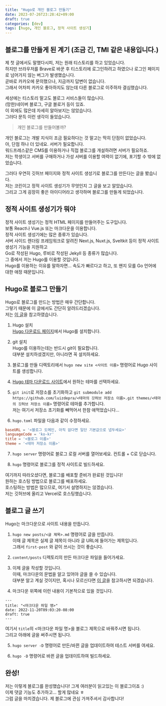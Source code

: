 ```yaml
---
title: "Hugo로 개인 블로그 만들기"
date: 2023-07-26T23:28:42+09:00
draft: true
categories: [dev]
tags: [hugo, 개인 블로그, 정적 사이트 생성기]
---
```


## 블로그를 만들게 된 계기 (조금 긴, TMI 같은 내용입니다.)
제 첫 글에서도 말했다시피, 저는 원래 티스토리를 하고 있었습니다.   
하지만 브라우저를 Brave로 바꾼 후 티스토리에 로그인하려고 하였으나 로그인 페이지로 넘어가지 않는 버그가 발생했습니다.   
곧바로 카카오에 문의했으나, 지금까지 답변이 없습니다.   
그래서 어차피 카카오 좋아하지도 않는데 다른 블로그로 이주하자 결심했습니다.

세상에는 티스토리 말고도 블로그 서비스들이 많습니다.   
(망한)네이버 블로그, 구글 블로거 등이 있죠.   
이 외에도 많은데 자세히 알아보지는 않았습니다.   
그러다 문득 이런 생각이 들었습니다.   

> 개인 블로그를 만들어볼까?

개인 블로그는 개발 지식이 조금 필요하다는 것 말고는 딱히 단점이 없었습니다.   
아, 단점 하나 더 있네요. 서버가 필요합니다.   
워드프레스같은 CMS를 이용하거나 직접 블로그를 개설하려면 서버가 필요하죠.   
저는 학생이고 서버를 구매하거나 가성 서버를 이용할 여력이 없기에, 포기할 수 밖에 없었습니다.

그러다 우연히 깃허브 페이지와 정적 사이트 생성기로 블로그를 만든다는 글을 봤습니다.   
저는 코린이고 정적 사이트 생성기가 무엇인지 그 글을 보고 알았습니다.   
그리고 그게 굉장히 좋은 아이디어라고 생각하며 블로그를 만들게 되었습니다.

## 정적 사이트 생성기가 뭐야
정적 사이트 생성기는 정적 HTML 페이지를 만들어주는 도구입니다.   
보통 React나 Vue.js 또는 마크다운을 이용합니다.   
정적 사이트 생성기에는 많은 종류가 있습니다.   
서버 사이드 렌더링 프레임워크로 알려진 Next.js, Nuxt.js, Sveltkit 등이 정적 사이트 생성기 기능을 지원하고   
Go로 작성된 Hugo, 루비로 작성된 Jekyll 등 종류가 많습니다.   
그 중에서 저는 Hugo를 이용할 것입니다.   
Hugo를 이용하는 이유를 말하자면... 속도가 빠르다고 하고, 또 왠지 모를 Go 언어에 대한 애정 때문입니다.

## Hugo로 블로그 만들기
Hugo로 블로그를 만드는 방법은 매우 간단합니다.   
그렇기 때문에 이 글에서도 간단히 알려드리겠습니다.   
저는 [이 글](https://gohugo.io/getting-started/quick-start/)을 참고하였습니다.

1. Hugo 설치   
   [Hugo 다운로드 페이지](https://gohugo.io/installation/)에서 Hugo를 설치합니다.

2. git 설치   
   Hugo를 이용하는데는 반드시 git이 필요합니다.   
   대부분 설치하셨겠지만, 아니라면 꼭 설치하세요.

3. 블로그를 만들 디렉토리에서 `hugo new site <사이트 이름>` 명령어로 Hugo 사이트를 생성합니다.

4. [Hugo 테마 다운로드 사이트](https://themes.gohugo.io/)에서 원하는 테마를 선택하세요.

5. `git init`로 저장소를 초기화하고 `git submodule add https://github.com/luizdepra/<테마의 깃허브 저장소 이름>.git themes/<테마의 깃허브 저장소 이름>` 명령어로 테마를 추가합니다.   
    저는 여기서 저장소 초기화를 빼먹어서 한참 애먹었습니다...

6. `hugo.toml` 파일을 다음과 같이 수정하세요.
```toml
baseURL = '<블로그 도메인, 아직 없다면 일단 기본값으로 냅두세요>'
languageCode = 'ko-kr'
title = '<블로그 이름>'
theme = '<테마 저장소 이름>'
```

7. `hugo server` 명령어로 블로그 로컬 서버를 열어보세요. 컨트롤 + C로 닫습니다.

8. `hugo` 명령어로 블로그를 정적 사이트로 빌드하세요.   

여기까지 따라오셨다면, 블로그를 배포할 준비가 완료된 것입니다!   
원하는 호스팅 방법으로 블로그를 배포하세요.   
호스팅하는 방법은 많으므로, 여기서 설명하지는 않겠습니다.   
저는 깃허브에 올리고 Vercel로 호스팅했습니다.

## 블로그 글 쓰기
Hugo는 마크다운으로 사이트 내용을 만듭니다.   

1. `hugo new posts/<글 제목>.md` 명령어로 글을 만듭니다.   
   이때 글 제목은 실제 글 제목이 아니라 글 URL에 들어가는 제목입니다.   
   그래서 `first-post` 와 같이 쓰시는 것이 좋습니다.

2. `content/posts` 디렉토리의 만든 마크다운 파일을 들어가세요.

3. 이제 글을 작성할 것입니다.   
   이때, 마크다운의 문법을 알고 있어야 글을 쓸 수 있습니다.   
   대부분 알고 계실 것이지만, 혹시나 모르신다면 [이 글](https://gist.github.com/ihoneymon/652be052a0727ad59601)을 참고하시면 되겠습니다.

4. 마크다운 위쪽에 이런 내용이 기본적으로 있을 것입니다.
```
---
title: "<마크다운 파일 명>"
date: 2022-11-20T09:03:20-08:00
draft: true
---
```
여기서 `title`의 <마크다운 파일 명>을 블로그 제목으로 바꿔주시면 됩니다.   
그리고 아래에 글을 써주시면 됩니다.   

5. `hugo server -D` 명령어로 만든/바뀐 글을 업데이트하여 테스트 서버를 여세요.

6. `hugo -D` 명령어로 바뀐 글을 업데이트하여 빌드하세요.

## 완성!
저는 이렇게 블로그를 완성했습니다! 그게 여러분이 읽고있는 이 블로그이죠 :)   
이제 댓글 기능도 추가하고... 할게 많네요 ㅎ   
그럼 글을 마치겠습니다. 제 블로그에 관심 가져주셔서 감사합니다!
